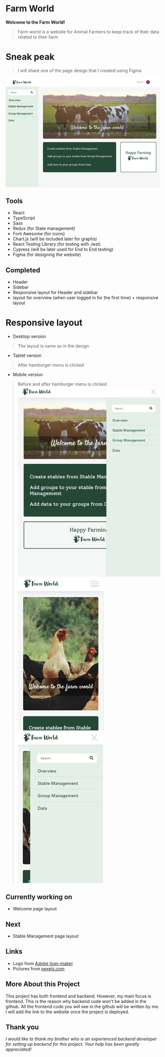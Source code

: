 # Farm World 
**Welcome to the Farm World!**
> Farm world is a website for Animal Farmers to keep track of their data related to their farm


# Sneak peak
> I will share one of the page design that I created using Figma

![farm world website](/public/assets/farmWebsite.jpg)

## Tools
- React
- TypeScript
- Sass
- Redux (for State management)
- Font Awesome (for icons)
- Chart.js (will be included later for graphs)
- React Testing Library (for testing with Jest)
- Cypress (will be later used for End to End testing)
- Figma (for designing the website)

## Completed 
- Header 
- Sidebar
- Responsive layout for Header and sidebar
- layout for overview (when user logged in for the first time) + responsive layout

# Responsive layout
- Desktop version
> The layout is same as in the design
- Tablet version
> After hamburger menu is clicked
- Mobile version
> Before and after hamburger menu is clicked
![tablet version](/public/assets/sidebarTablet.jpg)
![mobile version](/public/assets/sidebarMobile.jpg) ![mobile version](/public/assets/sidebarMobileOff.jpg)

## Currently working on
- Welcome page layout

## Next
-  Stable Management page layout 

## Links
- Logo from [Adobe logo-maker](https://express.adobe.com/express-apps/logo-maker/)
- Pictures from [pexels.com](https://www.pexels.com/)

## More About this Project
This project has both frontend and backend. However, my main focus is frontend. This is the reason why backend code won't be added in the github. All the frontend code you will see in the github will be written by me. I will add the link to the website once the project is deployed.

## Thank you
*I would like to thank my brother who is an experienced backend developer for setting up backend for this project. Your help has been greatly appreciated!*




